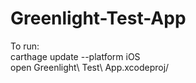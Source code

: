 # Greenlight-Test-App
To run:<br />
 carthage update --platform iOS<br />
 open Greenlight\ Test\ App.xcodeproj/

